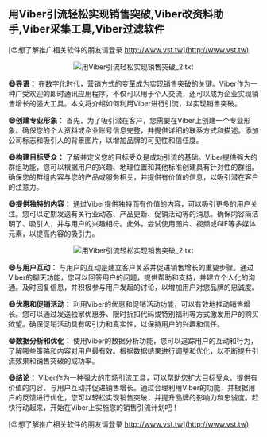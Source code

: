 ## **用Viber引流轻松实现销售突破,Viber改资料助手,Viber采集工具,Viber过滤软件**

[😍想了解推广相关软件的朋友请登录 http://www.vst.tw](http://www.vst.tw)

 <center><img src="https://vst.tw/MP4/tuiguang/png/0.png" alt="用Viber引流轻松实现销售突破_2.txt"></center>

**😄导语：**
在数字化时代，营销方式的变革成为实现销售突破的关键。Viber作为一种广受欢迎的即时通讯应用程序，不仅可以用于个人交流，还可以成为企业实现销售增长的强大工具。本文将介绍如何利用Viber进行引流，以实现销售突破。

**😄创建专业形象：**
首先，为了吸引潜在客户，您需要在Viber上创建一个专业形象。确保您的个人资料或企业账号信息完整，并提供详细的联系方式和描述。添加公司标志和吸引人的背景图片，以增加品牌的可见性和信任度。

**😄构建目标受众：**
了解并定义您的目标受众是成功引流的基础。Viber提供强大的群组功能，您可以根据用户的兴趣、地理位置和其他标准创建具有针对性的群组。确保您的群组内容与您的产品或服务相关，并提供有价值的信息，以吸引潜在客户的注意力。

**😄提供独特的内容：**
通过Viber提供独特而有价值的内容，可以吸引更多的用户关注。您可以定期发送有关行业动态、产品更新、促销活动等的消息。确保内容简洁明了、吸引人，并与用户的兴趣相符。此外，尝试使用图片、视频或GIF等多媒体元素，以提高内容的吸引力。

 <center><img src="https://vst.tw/MP4/tuiguang/png/4.png" alt="用Viber引流轻松实现销售突破_2.txt"></center>

**😄与用户互动：**
与用户的互动是建立客户关系并促进销售增长的重要步骤。通过Viber的聊天功能，您可以回答用户的问题，提供帮助和支持，并建立个人化的沟通。及时回复信息，并积极参与用户发起的讨论，以增加用户对您品牌的忠诚度。

**😄优惠和促销活动：**
利用Viber的优惠和促销活动功能，可以有效地推动销售增长。您可以通过发送独家优惠券、限时折扣代码或特别福利等方式激发用户的购买欲望。确保促销活动具有吸引力和真实性，以保持用户的兴趣和信任。

**😄数据分析和优化：**
使用Viber的数据分析功能，您可以追踪用户的互动和行为，了解哪些策略和内容对用户最有效。根据数据结果进行调整和优化，以不断提升引流效果和销售突破的成功率。

**😄结论：**
Viber作为一种强大的市场引流工具，可以帮助您扩大目标受众、提供有价值的内容、与用户互动并促进销售增长。通过合理利用Viber的功能，并根据用户的反馈进行优化，您可以轻松实现销售突破，并提升品牌的影响力和忠诚度。赶快行动起来，开始在Viber上实施您的销售引流计划吧！

[😍想了解推广相关软件的朋友请登录 http://www.vst.tw](http://www.vst.tw)



